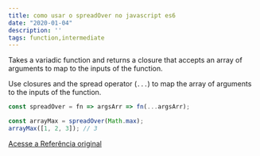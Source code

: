 ```yaml
---
title: como usar o spreadOver no javascript es6
date: "2020-01-04"
description: ''
tags: function,intermediate
---
```


Takes a variadic function and returns a closure that accepts an array of arguments to map to the inputs of the function.

Use closures and the spread operator (`...`) to map the array of arguments to the inputs of the function.

```js
const spreadOver = fn => argsArr => fn(...argsArr);
```

```js
const arrayMax = spreadOver(Math.max);
arrayMax([1, 2, 3]); // 3
```

[Acesse a Referência original](http://github.com/30-seconds/)
